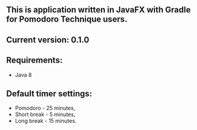 ## This is application written in JavaFX with Gradle for Pomodoro Technique users.

## Current version: 0.1.0

## Requirements:
   - Java 8

## Default timer settings:
  - Pomodoro - 25 minutes,
  - Short break - 5 minutes,
  - Long break - 15 minutes.
